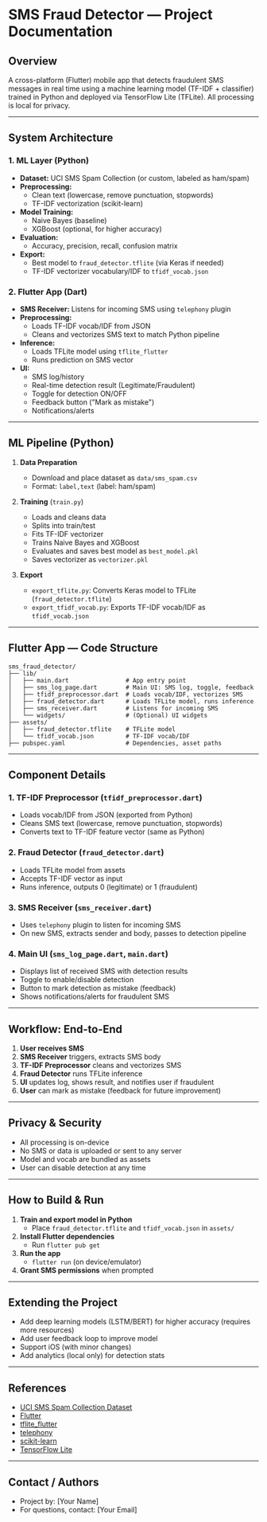 # SMS Fraud Detector — Project Documentation

## Overview
A cross-platform (Flutter) mobile app that detects fraudulent SMS messages in real time using a machine learning model (TF-IDF + classifier) trained in Python and deployed via TensorFlow Lite (TFLite). All processing is local for privacy.

---

## System Architecture

### 1. **ML Layer (Python)**
- **Dataset:** UCI SMS Spam Collection (or custom, labeled as ham/spam)
- **Preprocessing:**
  - Clean text (lowercase, remove punctuation, stopwords)
  - TF-IDF vectorization (scikit-learn)
- **Model Training:**
  - Naive Bayes (baseline)
  - XGBoost (optional, for higher accuracy)
- **Evaluation:**
  - Accuracy, precision, recall, confusion matrix
- **Export:**
  - Best model to `fraud_detector.tflite` (via Keras if needed)
  - TF-IDF vectorizer vocabulary/IDF to `tfidf_vocab.json`

### 2. **Flutter App (Dart)**
- **SMS Receiver:** Listens for incoming SMS using `telephony` plugin
- **Preprocessing:**
  - Loads TF-IDF vocab/IDF from JSON
  - Cleans and vectorizes SMS text to match Python pipeline
- **Inference:**
  - Loads TFLite model using `tflite_flutter`
  - Runs prediction on SMS vector
- **UI:**
  - SMS log/history
  - Real-time detection result (Legitimate/Fraudulent)
  - Toggle for detection ON/OFF
  - Feedback button ("Mark as mistake")
  - Notifications/alerts

---

## ML Pipeline (Python)

1. **Data Preparation**
   - Download and place dataset as `data/sms_spam.csv`
   - Format: `label,text` (label: ham/spam)

2. **Training** (`train.py`)
   - Loads and cleans data
   - Splits into train/test
   - Fits TF-IDF vectorizer
   - Trains Naive Bayes and XGBoost
   - Evaluates and saves best model as `best_model.pkl`
   - Saves vectorizer as `vectorizer.pkl`

3. **Export**
   - `export_tflite.py`: Converts Keras model to TFLite (`fraud_detector.tflite`)
   - `export_tfidf_vocab.py`: Exports TF-IDF vocab/IDF as `tfidf_vocab.json`

---

## Flutter App — Code Structure

```
sms_fraud_detector/
├── lib/
│   ├── main.dart                # App entry point
│   ├── sms_log_page.dart        # Main UI: SMS log, toggle, feedback
│   ├── tfidf_preprocessor.dart  # Loads vocab/IDF, vectorizes SMS
│   ├── fraud_detector.dart      # Loads TFLite model, runs inference
│   ├── sms_receiver.dart        # Listens for incoming SMS
│   └── widgets/                 # (Optional) UI widgets
├── assets/
│   ├── fraud_detector.tflite    # TFLite model
│   └── tfidf_vocab.json         # TF-IDF vocab/IDF
├── pubspec.yaml                 # Dependencies, asset paths
```

---

## Component Details

### **1. TF-IDF Preprocessor (`tfidf_preprocessor.dart`)**
- Loads vocab/IDF from JSON (exported from Python)
- Cleans SMS text (lowercase, remove punctuation, stopwords)
- Converts text to TF-IDF feature vector (same as Python)

### **2. Fraud Detector (`fraud_detector.dart`)**
- Loads TFLite model from assets
- Accepts TF-IDF vector as input
- Runs inference, outputs 0 (legitimate) or 1 (fraudulent)

### **3. SMS Receiver (`sms_receiver.dart`)**
- Uses `telephony` plugin to listen for incoming SMS
- On new SMS, extracts sender and body, passes to detection pipeline

### **4. Main UI (`sms_log_page.dart`, `main.dart`)**
- Displays list of received SMS with detection results
- Toggle to enable/disable detection
- Button to mark detection as mistake (feedback)
- Shows notifications/alerts for fraudulent SMS

---

## Workflow: End-to-End

1. **User receives SMS**
2. **SMS Receiver** triggers, extracts SMS body
3. **TF-IDF Preprocessor** cleans and vectorizes SMS
4. **Fraud Detector** runs TFLite inference
5. **UI** updates log, shows result, and notifies user if fraudulent
6. **User** can mark as mistake (feedback for future improvement)

---

## Privacy & Security
- All processing is on-device
- No SMS or data is uploaded or sent to any server
- Model and vocab are bundled as assets
- User can disable detection at any time

---

## How to Build & Run

1. **Train and export model in Python**
   - Place `fraud_detector.tflite` and `tfidf_vocab.json` in `assets/`
2. **Install Flutter dependencies**
   - Run `flutter pub get`
3. **Run the app**
   - `flutter run` (on device/emulator)
4. **Grant SMS permissions** when prompted

---

## Extending the Project
- Add deep learning models (LSTM/BERT) for higher accuracy (requires more resources)
- Add user feedback loop to improve model
- Support iOS (with minor changes)
- Add analytics (local only) for detection stats

---

## References
- [UCI SMS Spam Collection Dataset](https://archive.ics.uci.edu/ml/datasets/sms+spam+collection)
- [Flutter](https://flutter.dev/)
- [tflite_flutter](https://pub.dev/packages/tflite_flutter)
- [telephony](https://pub.dev/packages/telephony)
- [scikit-learn](https://scikit-learn.org/)
- [TensorFlow Lite](https://www.tensorflow.org/lite)

---

## Contact / Authors
- Project by: [Your Name]
- For questions, contact: [Your Email] 